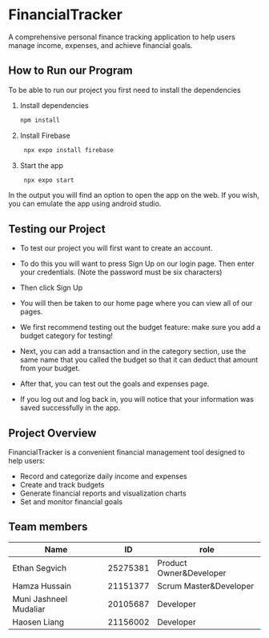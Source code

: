 # FinancialTracker

A comprehensive personal finance tracking application to help users manage income, expenses, and achieve financial goals.

## How to Run our Program

To be able to run our project you first need to install the dependencies

1. Install dependencies

   ```bash
   npm install
   ```

2. Install Firebase

   ```bash
    npx expo install firebase
   ```


3. Start the app

   ```bash
    npx expo start
   ```

In the output you will find an option to open the app on the web.
If you wish, you can emulate the app using android studio.


## Testing our Project

- To test our project you will first want to create an account.
- To do this you will want to press Sign Up on our login page. Then enter your credentials. (Note the password must be six characters)
- Then click Sign Up


- You will then be taken to our home page where you can view all of our pages.
- We first recommend testing out the budget feature: make sure you add a budget category for testing! 

- Next, you can add a transaction and in the category section, use the same name that you called the budget so that it can deduct that amount from your budget.
- After that, you can test out the goals and expenses page.


- If you log out and log back in, you will notice that your information was saved successfully in the app.



## Project Overview

FinancialTracker is a convenient financial management tool designed to help users:
- Record and categorize daily income and expenses
- Create and track budgets
- Generate financial reports and visualization charts
- Set and monitor financial goals

## Team members
| Name | ID | role |
|------|--------|------|
| Ethan Segvich | 25275381 | Product Owner&Developer |
| Hamza Hussain | 21151377 | Scrum Master&Developer |
| Muni Jashneel Mudaliar | 20105687 | Developer |
| Haosen Liang | 21156002 | Developer |


